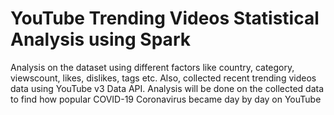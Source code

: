 # YouTube Trending Videos Statistical Analysis using Spark

Analysis on the dataset using different factors like country, category, viewscount, likes, dislikes, tags etc.
Also, collected recent trending videos data using YouTube v3 Data API. Analysis will be done on the collected data to find how popular COVID-19 Coronavirus became day by day on YouTube

